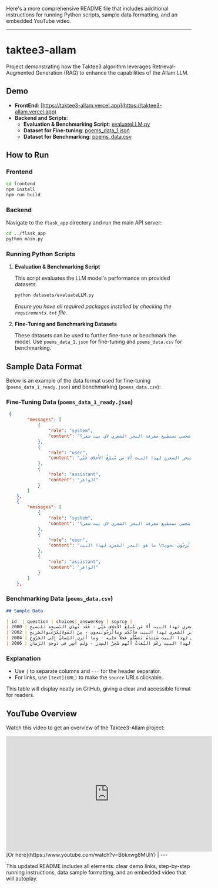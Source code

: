 Here's a more comprehensive README file that includes additional instructions for running Python scripts, sample data formatting, and an embedded YouTube video.

---

# taktee3-allam

Project demonstrating how the Taktee3 algorithm leverages Retrieval-Augmented Generation (RAG) to enhance the capabilities of the Allam LLM.

## Demo

- **FrontEnd**: [https://taktee3-allam.vercel.app](https://taktee3-allam.vercel.app)
- **Backend and Scripts**:
  - **Evaluation & Benchmarking Script**: [evaluateLLM.py](https://github.com/enghamzasalem/taktee3-allam/blob/main/datasets/evaluateLLM.py)
  - **Dataset for Fine-tuning**: [poems_data_1.json](https://github.com/enghamzasalem/taktee3-allam/blob/main/datasets/poems_data_1_ready.json)
  - **Dataset for Benchmarking**: [poems_data.csv](https://github.com/enghamzasalem/taktee3-allam/blob/main/datasets/poems_data.csv)

## How to Run

### Frontend

```sh
cd frontend
npm install
npm run build
```

### Backend

Navigate to the `flask_app` directory and run the main API server:

```sh
cd ../flask_app
python main.py
```

### Running Python Scripts

1. **Evaluation & Benchmarking Script**

   This script evaluates the LLM model's performance on provided datasets.

   ```sh
   python datasets/evaluateLLM.py
   ```

   *Ensure you have all required packages installed by checking the `requirements.txt` file.*

2. **Fine-Tuning and Benchmarking Datasets**

   These datasets can be used to further fine-tune or benchmark the model. Use `poems_data_1.json` for fine-tuning and `poems_data.csv` for benchmarking.

## Sample Data Format

Below is an example of the data format used for fine-tuning (`poems_data_1_ready.json`) and benchmarking (`poems_data.csv`):

### Fine-Tuning Data (`poems_data_1_ready.json`)

```json
 {
        "messages": [
            {
                "role": "system",
                "content": "انت مساعد شخصي تستطيع معرفة البحر الشعري لاي بيت شعر؟"
            },
            {
                "role": "user",
                "content": "ما هو البحر الشعري لهذا البيت أَلا مَن مُبلِغُ الأَحلافِ عَنِّي - \nفَقَد تُهدَى النَصيحة للنصيحِ?"
            },
            {
                "role": "assistant",
                "content": "الوافر"
            }
        ]
    },
    {
        "messages": [
            {
                "role": "system",
                "content": "انت مساعد شخصي تستطيع معرفة البحر الشعري لاي بيت شعر؟"
            },
            {
                "role": "user",
                "content": "ما هو البحر الشعري لهذا البيت \nفأنَّكم وما تُزجُونَ نحوي - \nمِنَ القَولِ المُرَغَّى والصَريحِ?"
            },
            {
                "role": "assistant",
                "content": "الوافر"
            }
        ]
    },
```

### Benchmarking Data (`poems_data.csv`)


```markdown
## Sample Data

| id  | question | choices| answerKey | source |
| 2000 | ما هو البحر الشعري لهذا البيت أَلا مَن مُبلِغُ الأَحلافِ عَنِّي - فَقَد تُهدَى النَصيحة للنصيحِ? | {'text': ['الوافر', 'مجزوء المنسرح', 'الرمل', 'تفعيلة الرمل'], 'label': ['A', 'B', 'C', 'D']} | A         | [aldiwan.net/poem22](https://www.aldiwan.net/poem22.html) |
| 2002 | ما هو البحر الشعري لهذا البيت فأنَّكم وماتُزجُونَنحوي - مِنَ القَولِالمُرَغَّىوالصَريحِ?           | {'text': ['الوافر', 'منهوك البسيط', 'مجزوء البسيط', 'القوما'], 'label': ['A', 'B', 'C', 'D']} | A         | [aldiwan.net/poem22](https://www.aldiwan.net/poem22.html) |
| 2004 | ما هو البحر الشعري لهذا البيت سَيَندَمُ بَعضُكُم عَجلاً عليه - وما أَثرى اللِسانُ إِلى الجَرُوحِ?     | {'text': ['الوافر', 'المجتث', 'تفعيلة الرجز', 'الطويل'], 'label': ['A', 'B', 'C', 'D']}       | A         | [aldiwan.net/poem22](https://www.aldiwan.net/poem22.html) |
| 2006 | ما هو البحر الشعري لهذا البيت زَعَمَ البُغاثُ أَنَّهم شَجَرُ السِدر - وَلَم أَسِر في دَوحَةِ الزَمانِ? | {'text': ['الكامل', 'الخفيف', 'الطويل', 'الوافر'], 'label': ['A', 'B', 'C', 'D']}            | B         | [aldiwan.net/poem24](https://www.aldiwan.net/poem24.html) |
```

### Explanation

- Use `|` to separate columns and `---` for the header separator.
- For links, use `[text](URL)` to make the `source` URLs clickable.
  
This table will display neatly on GitHub, giving a clear and accessible format for readers.
## YouTube Overview

Watch this video to get an overview of the Taktee3-Allam project:

<iframe width="560" height="315" src="https://www.youtube.com/embed/uMyCxF7xnvs?autoplay=1" title="Taktee3-Allam Overview" frameborder="0" allow="autoplay; encrypted-media" allowfullscreen></iframe>
[Or here](https://www.youtube.com/watch?v=Bbkxwg8MUlY) |
---

This updated README includes all elements: clear demo links, step-by-step running instructions, data sample formatting, and an embedded video that will autoplay. 